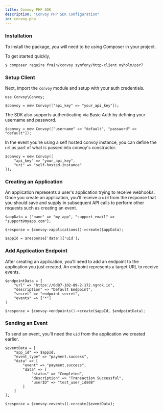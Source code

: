 ```yaml
---
title: Convoy PHP SDK
description: "Convoy PHP SDK Configuration"
id: convoy-php
---
```


### Installation

To install the package, you will need to be using Composer in your project.

To get started quickly,

```bash[terminal]
$ composer require frain/convoy symfony/http-client nyholm/psr7
```

### Setup Client

Next, import the `convoy` module and setup with your auth credentials.

```php[example]
use Convoy\Convoy;

$convoy = new Convoy(["api_key" => "your_api_key"]);
```

The SDK also supports authenticating via Basic Auth by defining your username and password.

```php[example]
$convoy = new Convoy(["username" => "default", "password" => "default"]);
```

In the event you're using a self hosted convoy instance, you can define the url as part of what is passed into convoy's constructor.

```php[example]
$convoy = new Convoy([
    "api_key" => "your_api_key",
    "uri" => "self-hosted-instance"
]);
```

### Creating an Application

An application represents a user's application trying to receive webhooks. Once you create an application, you'll receive a `uid` from the response that you should save and supply in subsequent API calls to perform other requests such as creating an event.

```php[example]
$appData = ["name" => "my_app", "support_email" => "support@myapp.com"];

$response = $convoy->applications()->create($appData);

$appId = $response['data']['uid'];
```

### Add Application Endpoint

After creating an application, you'll need to add an endpoint to the application you just created. An endpoint represents a target URL to receive events.

```php[example]
$endpointData = [
    "url" => "https://0d87-102-89-2-172.ngrok.io",
    "description" => "Default Endpoint",
    "secret" => "endpoint-secret",
    "events" => ["*"]
]

$response = $convoy->endpoints()->create($appId, $endpointData);
```

### Sending an Event

To send an event, you'll need the `uid` from the application we created earlier.

```php[example]
$eventData = [
    "app_id" => $appId,
    "event_type" => "payment.success",
    "data" => [
        "event" => "payment.success",
        "data" => [
            "status" => "Completed",
            "description" => "Transaction Successful",
            "userID" => "test_user_id808"
        ]
    ]
];

$response = $convoy->events()->create($eventData);
```